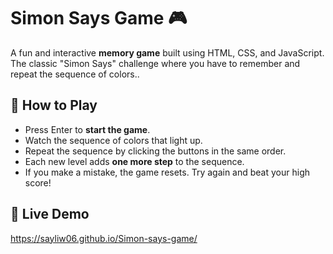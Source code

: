 # Simon Says Game 🎮
A fun and interactive **memory game** built using HTML, CSS, and JavaScript.  
The classic "Simon Says" challenge where you have to remember and repeat the sequence of colors..

## 🎯 How to Play
- Press Enter to **start the game**.
- Watch the sequence of colors that light up.
- Repeat the sequence by clicking the buttons in the same order.
- Each new level adds **one more step** to the sequence.
- If you make a mistake, the game resets. Try again and beat your high score!

## 🚀 Live Demo
https://sayliw06.github.io/Simon-says-game/

